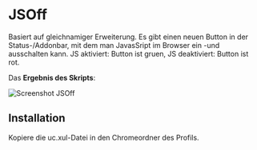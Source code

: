 # JSOff
Basiert auf gleichnamiger Erweiterung. Es gibt einen neuen Button in der Status-/Addonbar, mit dem man JavasSript im Browser 
ein -und ausschalten kann. JS aktiviert: Button ist gruen, JS deaktiviert: Button ist rot.

Das **Ergebnis des Skripts**:

![Screenshot JSOff](https://github.com/ardiman/userChrome.js/raw/master/jsoff/scr_jsoff.png)

## Installation
Kopiere die uc.xul-Datei in den Chromeordner des Profils.
